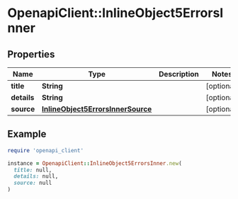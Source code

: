 # OpenapiClient::InlineObject5ErrorsInner

## Properties

| Name | Type | Description | Notes |
| ---- | ---- | ----------- | ----- |
| **title** | **String** |  | [optional] |
| **details** | **String** |  | [optional] |
| **source** | [**InlineObject5ErrorsInnerSource**](InlineObject5ErrorsInnerSource.md) |  | [optional] |

## Example

```ruby
require 'openapi_client'

instance = OpenapiClient::InlineObject5ErrorsInner.new(
  title: null,
  details: null,
  source: null
)
```

